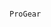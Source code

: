                                                                                  P r o G e a r 
 
 
